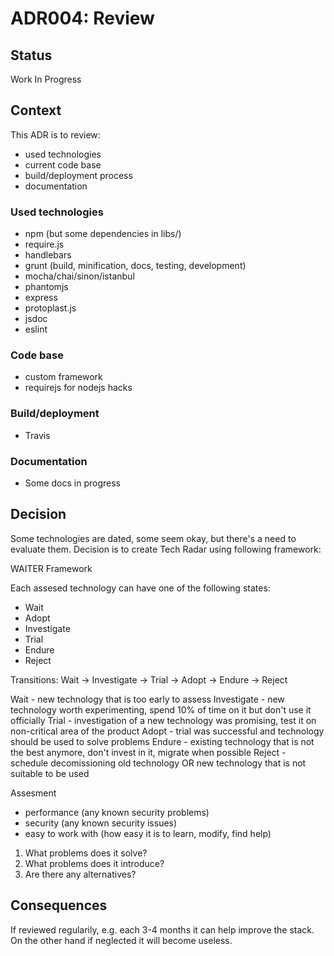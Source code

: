 # ADR004: Review

## Status

Work In Progress

## Context

This ADR is to review:
* used technologies
* current code base
* build/deployment process
* documentation

### Used technologies

- npm (but some dependencies in libs/)
- require.js
- handlebars
- grunt (build, minification, docs, testing, development)
- mocha/chai/sinon/istanbul
- phantomjs
- express
- protoplast.js
- jsdoc
- eslint

### Code base

- custom framework
- requirejs for nodejs hacks

### Build/deployment

- Travis

### Documentation

- Some docs in progress

## Decision

Some technologies are dated, some seem okay, but there's a need to evaluate them. Decision is to create Tech Radar using following framework:

WAITER Framework

Each assesed technology can have one of the following states:
* Wait
* Adopt
* Investigate
* Trial
* Endure
* Reject

Transitions:
Wait -> Investigate -> Trial -> Adopt -> Endure -> Reject
                                                   
Wait - new technology that is too early to assess
Investigate - new technology worth experimenting, spend 10% of time on it but don't use it officially
Trial - investigation of a new technology was promising, test it on non-critical area of the product
Adopt - trial was successful and technology should be used to solve problems
Endure - existing technology that is not the best anymore, don't invest in it, migrate when possible
Reject - schedule decomissioning old technology OR new technology that is not suitable to be used

Assesment

- performance (any known security problems)
- security (any known security issues)
- easy to work with (how easy it is to learn, modify, find help)

1) What problems does it solve?
2) What problems does it introduce?
3) Are there any alternatives? 

## Consequences

If reviewed regularily, e.g. each 3-4 months it can help improve the stack. On the other hand if neglected it will become useless.
